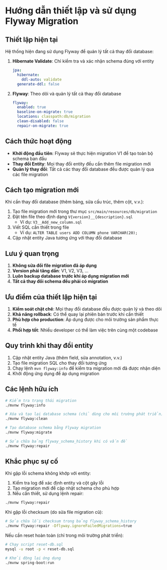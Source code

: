 # Hướng dẫn thiết lập và sử dụng Flyway Migration

## Thiết lập hiện tại

Hệ thống hiện đang sử dụng Flyway để quản lý tất cả thay đổi database:

1. **Hibernate Validate**: Chỉ kiểm tra và xác nhận schema đúng với entity
   ```yaml
   jpa:
     hibernate:
       ddl-auto: validate
     generate-ddl: false
   ```

2. **Flyway**: Theo dõi và quản lý tất cả thay đổi database
   ```yaml
   flyway:
     enabled: true
     baseline-on-migrate: true
     locations: classpath:db/migration
     clean-disabled: false
     repair-on-migrate: true
   ```

## Cách thức hoạt động

- **Khởi động đầu tiên**: Flyway sẽ thực hiện migration V1 để tạo toàn bộ schema ban đầu
- **Thay đổi Entity**: Mọi thay đổi entity đều cần thêm file migration mới
- **Quản lý thay đổi**: Tất cả các thay đổi database đều được quản lý qua các file migration

## Cách tạo migration mới

Khi cần thay đổi database (thêm bảng, sửa cấu trúc, thêm cột, v.v.):

1. Tạo file migration mới trong thư mục `src/main/resources/db/migration`
2. Đặt tên file theo định dạng `V{version}__{description}.sql`
   - Ví dụ: `V3__Add_new_column.sql`
3. Viết SQL cần thiết trong file
   - Ví dụ: `ALTER TABLE users ADD COLUMN phone VARCHAR(20);`
4. Cập nhật entity Java tương ứng với thay đổi database

## Lưu ý quan trọng

1. **Không sửa đổi file migration đã áp dụng**
2. **Version phải tăng dần**: V1, V2, V3, ...
3. **Luôn backup database trước khi áp dụng migration mới**
4. **Tất cả thay đổi schema đều phải có migration**

## Ưu điểm của thiết lập hiện tại

1. **Kiểm soát chặt chẽ**: Mọi thay đổi database đều được quản lý và theo dõi
2. **Khả năng rollback**: Có thể quay lại phiên bản trước khi cần thiết
3. **Phù hợp cho production**: Áp dụng được cho môi trường sản phẩm thực tế
4. **Phối hợp tốt**: Nhiều developer có thể làm việc trên cùng một codebase

## Quy trình khi thay đổi entity

1. Cập nhật entity Java (thêm field, sửa annotation, v.v.)
2. Tạo file migration SQL cho thay đổi tương ứng
3. Chạy lệnh `mvn flyway:info` để kiểm tra migration mới đã được nhận diện
4. Khởi động ứng dụng để áp dụng migration

## Các lệnh hữu ích

```bash
# Kiểm tra trạng thái migration
./mvnw flyway:info

# Xóa và tạo lại database schema (chỉ dùng cho môi trường phát triển)
./mvnw flyway:clean

# Tạo database schema bằng Flyway migration
./mvnw flyway:migrate

# Sửa chữa bảng flyway_schema_history khi có vấn đề
./mvnw flyway:repair
```

## Khắc phục sự cố

Khi gặp lỗi schema không khớp với entity:

1. Kiểm tra log để xác định entity và cột gây lỗi
2. Tạo migration mới để cập nhật schema cho phù hợp
3. Nếu cần thiết, sử dụng lệnh repair:

```bash
./mvnw flyway:repair
```

Khi gặp lỗi checksum (do sửa file migration cũ):

```bash
# Sửa chữa lỗi checksum trong bảng flyway_schema_history
./mvnw flyway:repair -Dflyway.ignoreFailedMigrations=true
```

Nếu cần reset hoàn toàn (chỉ trong môi trường phát triển):

```bash
# Chạy script reset-db.sql
mysql -u root -p < reset-db.sql

# Khởi động lại ứng dụng
./mvnw spring-boot:run
```
